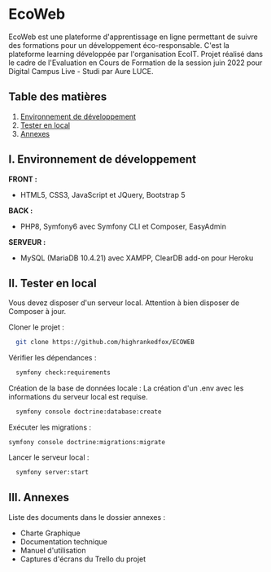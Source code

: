 # EcoWeb

EcoWeb est une plateforme d'apprentissage en ligne permettant de suivre des formations pour un développement éco-responsable.
C'est la plateforme learning développée par l'organisation EcoIT.
Projet réalisé dans le cadre de l'Evaluation en Cours de Formation de la session juin 2022 pour Digital Campus Live - Studi par Aure LUCE.

## Table des matières

1. [Environnement de développement](#Environnement-de-développement)
2. [Tester en local](#Tester-en-local)
3. [Annexes](#Annexes)


## I. Environnement de développement

**FRONT :** 
- HTML5, CSS3, JavaScript et JQuery, Bootstrap 5

**BACK :** 
- PHP8, Symfony6 avec Symfony CLI et Composer, EasyAdmin

**SERVEUR :** 
- MySQL (MariaDB 10.4.21) avec XAMPP, ClearDB add-on pour Heroku

## II. Tester en local

Vous devez disposer d'un serveur local.
Attention à bien disposer de Composer à jour.

Cloner le projet :

```bash
  git clone https://github.com/highrankedfox/ECOWEB
```

Vérifier les dépendances :

```bash
  symfony check:requirements
```

Création de la base de données locale :
La création d'un .env avec les informations du serveur local est requise.

```bash
  symfony console doctrine:database:create
```

Exécuter les migrations :
```
symfony console doctrine:migrations:migrate
```

Lancer le serveur local :

```bash
  symfony server:start
```

## III. Annexes

Liste des documents dans le dossier annexes :
- Charte Graphique
- Documentation technique
- Manuel d'utilisation
- Captures d'écrans du Trello du projet

